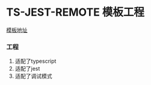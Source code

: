 # TS-JEST-REMOTE 模板工程

[模板地址](https://github.com/AmberAAA/ts-jest-template)

### 工程
1. 适配了typescript
2. 适配了jest
3. 适配了调试模式

